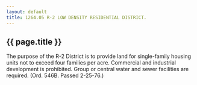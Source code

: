 ```yaml
---
layout: default 
title: 1264.05 R-2 LOW DENSITY RESIDENTIAL DISTRICT.
---
```


{{ page.title }}
----------------

The purpose of the R-2 District is to provide land for single-family
housing units not to exceed four families per acre. Commercial and
industrial development is prohibited. Group or central water and sewer
facilities are required. (Ord. 546B. Passed 2-25-76.)
